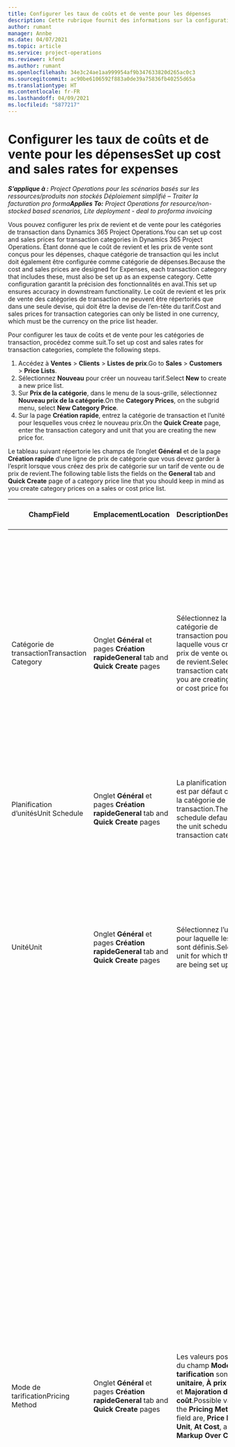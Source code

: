 ```yaml
---
title: Configurer les taux de coûts et de vente pour les dépenses
description: Cette rubrique fournit des informations sur la configuration des taux de coûts et de vente pour les catégories de transactions et des dépenses.
author: rumant
manager: Annbe
ms.date: 04/07/2021
ms.topic: article
ms.service: project-operations
ms.reviewer: kfend
ms.author: rumant
ms.openlocfilehash: 34e3c24ae1aa999954af9b347633820d265ac0c3
ms.sourcegitcommit: ac90be6106592f883a0de39a75836fb40255d65a
ms.translationtype: HT
ms.contentlocale: fr-FR
ms.lasthandoff: 04/09/2021
ms.locfileid: "5877217"
---
```

# <a name="set-up-cost-and-sales-rates-for-expenses"></a><span data-ttu-id="dbdec-103">Configurer les taux de coûts et de vente pour les dépenses</span><span class="sxs-lookup"><span data-stu-id="dbdec-103">Set up cost and sales rates for expenses</span></span>

<span data-ttu-id="dbdec-104">_**S’applique à :** Project Operations pour les scénarios basés sur les ressources/produits non stockés Déploiement simplifié – Traiter la facturation pro forma_</span><span class="sxs-lookup"><span data-stu-id="dbdec-104">_**Applies To:** Project Operations for resource/non-stocked based scenarios, Lite deployment - deal to proforma invoicing_</span></span>

<span data-ttu-id="dbdec-105">Vous pouvez configurer les prix de revient et de vente pour les catégories de transaction dans Dynamics 365 Project Operations.</span><span class="sxs-lookup"><span data-stu-id="dbdec-105">You can set up cost and sales prices for transaction categories in Dynamics 365 Project Operations.</span></span> <span data-ttu-id="dbdec-106">Étant donné que le coût de revient et les prix de vente sont conçus pour les dépenses, chaque catégorie de transaction qui les inclut doit également être configurée comme catégorie de dépenses.</span><span class="sxs-lookup"><span data-stu-id="dbdec-106">Because the cost and sales prices are designed for Expenses, each transaction category that includes these, must also be set up as an expense category.</span></span> <span data-ttu-id="dbdec-107">Cette configuration garantit la précision des fonctionnalités en aval.</span><span class="sxs-lookup"><span data-stu-id="dbdec-107">This set up ensures accuracy in downstream functionality.</span></span> <span data-ttu-id="dbdec-108">Le coût de revient et les prix de vente des catégories de transaction ne peuvent être répertoriés que dans une seule devise, qui doit être la devise de l’en-tête du tarif.</span><span class="sxs-lookup"><span data-stu-id="dbdec-108">Cost and sales prices for transaction categories can only be listed in one currency, which must be the currency on the price list header.</span></span>

<span data-ttu-id="dbdec-109">Pour configurer les taux de coûts et de vente pour les catégories de transaction, procédez comme suit.</span><span class="sxs-lookup"><span data-stu-id="dbdec-109">To set up cost and sales rates for transaction categories, complete the following steps.</span></span> 

1. <span data-ttu-id="dbdec-110">Accédez à **Ventes** > **Clients** > **Listes de prix**.</span><span class="sxs-lookup"><span data-stu-id="dbdec-110">Go to **Sales** > **Customers** > **Price Lists**.</span></span>
2. <span data-ttu-id="dbdec-111">Sélectionnez **Nouveau** pour créer un nouveau tarif.</span><span class="sxs-lookup"><span data-stu-id="dbdec-111">Select **New** to create a new price list.</span></span> 
3. <span data-ttu-id="dbdec-112">Sur **Prix de la catégorie**, dans le menu de la sous-grille, sélectionnez **Nouveau prix de la catégorie**.</span><span class="sxs-lookup"><span data-stu-id="dbdec-112">On the **Category Prices**, on the subgrid menu, select **New Category Price**.</span></span> 
4. <span data-ttu-id="dbdec-113">Sur la page **Création rapide**, entrez la catégorie de transaction et l’unité pour lesquelles vous créez le nouveau prix.</span><span class="sxs-lookup"><span data-stu-id="dbdec-113">On the **Quick Create** page, enter the transaction category and unit that you are creating the new price for.</span></span>

<span data-ttu-id="dbdec-114">Le tableau suivant répertorie les champs de l’onglet **Général** et de la page **Création rapide** d’une ligne de prix de catégorie que vous devez garder à l’esprit lorsque vous créez des prix de catégorie sur un tarif de vente ou de prix de revient.</span><span class="sxs-lookup"><span data-stu-id="dbdec-114">The following table lists the fields on the **General** tab and **Quick Create** page of a category price line that you should keep in mind as you create category prices on a sales or cost price list.</span></span>

| <span data-ttu-id="dbdec-115">Champ</span><span class="sxs-lookup"><span data-stu-id="dbdec-115">Field</span></span> | <span data-ttu-id="dbdec-116">Emplacement</span><span class="sxs-lookup"><span data-stu-id="dbdec-116">Location</span></span> | <span data-ttu-id="dbdec-117">Description</span><span class="sxs-lookup"><span data-stu-id="dbdec-117">Description</span></span> | <span data-ttu-id="dbdec-118">Impact en aval</span><span class="sxs-lookup"><span data-stu-id="dbdec-118">Downstream impact</span></span> |
| --- | --- | --- | --- |
| <span data-ttu-id="dbdec-119">Catégorie de transaction</span><span class="sxs-lookup"><span data-stu-id="dbdec-119">Transaction Category</span></span> | <span data-ttu-id="dbdec-120">Onglet **Général** et pages **Création rapide**</span><span class="sxs-lookup"><span data-stu-id="dbdec-120">**General** tab and **Quick Create** pages</span></span> | <span data-ttu-id="dbdec-121">Sélectionnez la catégorie de transaction pour laquelle vous créez un prix de vente ou un prix de revient.</span><span class="sxs-lookup"><span data-stu-id="dbdec-121">Select the transaction category you are creating a sales or cost price for.</span></span> | <span data-ttu-id="dbdec-122">La catégorie de transaction sur l’estimation entrante ou les chiffres réels pour les dépenses sera mise en correspondance avec cette ligne pour établir le taux de coût ou de vente par défaut de la catégorie de transaction.</span><span class="sxs-lookup"><span data-stu-id="dbdec-122">The transaction category on the incoming estimate or actual for Expense will be matched against this line to default the cost or sales rate of the transaction category.</span></span> |
| <span data-ttu-id="dbdec-123">Planification d’unités</span><span class="sxs-lookup"><span data-stu-id="dbdec-123">Unit Schedule</span></span> | <span data-ttu-id="dbdec-124">Onglet **Général** et pages **Création rapide**</span><span class="sxs-lookup"><span data-stu-id="dbdec-124">**General** tab and **Quick Create** pages</span></span> | <span data-ttu-id="dbdec-125">La planification d’unités est par défaut celle de la catégorie de transaction.</span><span class="sxs-lookup"><span data-stu-id="dbdec-125">The unit schedule defaults from the unit schedule of the transaction category.</span></span> | <span data-ttu-id="dbdec-126">Il n’y a pas d’impact en aval à partir de ce champ.</span><span class="sxs-lookup"><span data-stu-id="dbdec-126">There is no downstream impact from this field.</span></span> |
| <span data-ttu-id="dbdec-127">Unité</span><span class="sxs-lookup"><span data-stu-id="dbdec-127">Unit</span></span> | <span data-ttu-id="dbdec-128">Onglet **Général** et pages **Création rapide**</span><span class="sxs-lookup"><span data-stu-id="dbdec-128">**General** tab and **Quick Create** pages</span></span> | <span data-ttu-id="dbdec-129">Sélectionnez l’unité pour laquelle les taux sont définis.</span><span class="sxs-lookup"><span data-stu-id="dbdec-129">Select the unit for which the rates are being set up.</span></span> | <span data-ttu-id="dbdec-130">L’unité sur l’estimation entrante ou les chiffres réels est comparée à l’unité sur cette ligne pour établir le taux par défaut sur l’estimation ou les chiffres réels des dépenses.</span><span class="sxs-lookup"><span data-stu-id="dbdec-130">The unit on the incoming estimate or actual is matched against the unit on this line to default the rate on the expense estimate or actual.</span></span> |
| <span data-ttu-id="dbdec-131">Mode de tarification</span><span class="sxs-lookup"><span data-stu-id="dbdec-131">Pricing Method</span></span> | <span data-ttu-id="dbdec-132">Onglet **Général** et pages **Création rapide**</span><span class="sxs-lookup"><span data-stu-id="dbdec-132">**General** tab and **Quick Create** pages</span></span> | <span data-ttu-id="dbdec-133">Les valeurs possibles du champ **Mode de tarification** sont, **Prix unitaire**, **À prix coûtant** et **Majoration du coût**.</span><span class="sxs-lookup"><span data-stu-id="dbdec-133">Possible values of the **Pricing Method** field are, **Price Per Unit**, **At Cost**, and **Markup Over Cost**.</span></span> | <span data-ttu-id="dbdec-134">Lors de la configuration du prix, si vous sélectionnez **Prix unitaire**, le champ **Pourcentage** de la ligne de prix de la catégorie est verrouillé.</span><span class="sxs-lookup"><span data-stu-id="dbdec-134">During price setup, selecting **Price Per Unit** locks the **Percent** field on the category price line.</span></span> <span data-ttu-id="dbdec-135">Si **À prix coûtant** est sélectionné, les champs **Prix** et **Pourcentage** sont verrouillés sur le tarif de vente.</span><span class="sxs-lookup"><span data-stu-id="dbdec-135">If **At cost** is selected, the **Price** and **Percent** fields are locked on the sales price list.</span></span> <span data-ttu-id="dbdec-136">Si vous sélectionnez **Majoration du coût**, le champ **Prix** est verrouillé dans le tarif de vente.</span><span class="sxs-lookup"><span data-stu-id="dbdec-136">Selecting **Markup Over Cost** locks the **Price** field on the sales price list.</span></span> <span data-ttu-id="dbdec-137">Sur une ligne de chiffres réelles entrants pour les dépenses, le mode de facturation **À prix coûtant** ou **Majoration du coût** entraîne l’attribution dans la ligne de vente non facturée correspondante d’un prix égal au chiffre réel ou calculé du coût en tant que valeur de majoration du prix.</span><span class="sxs-lookup"><span data-stu-id="dbdec-137">On an incoming actual line for expense, the **At cost** or **Markup Over Cost** pricing method results in the corresponding unbilled sales line being assigned a price that is equal to the price on the cost actual or calculated as a markup over the price.</span></span> |
| <span data-ttu-id="dbdec-138">Tarif</span><span class="sxs-lookup"><span data-stu-id="dbdec-138">Price</span></span> | <span data-ttu-id="dbdec-139">Onglet **Général** et pages **Création rapide**</span><span class="sxs-lookup"><span data-stu-id="dbdec-139">**General** tab and **Quick Create** pages</span></span> | <span data-ttu-id="dbdec-140">Configurez un taux unitaire pour la catégorie de transaction et la combinaison d’unité.</span><span class="sxs-lookup"><span data-stu-id="dbdec-140">Set up a per unit rate for the transaction category and unit combination.</span></span> <span data-ttu-id="dbdec-141">Par exemple, les frais kilométriques sont de 10 USD par mile et de 8 USD par kilomètre.</span><span class="sxs-lookup"><span data-stu-id="dbdec-141">For example, the rate for mileage is 10 USD per mile and 8 USD per Kilometer.</span></span> | <span data-ttu-id="dbdec-142">Les frais kilométriques seront le taux par défaut sur le prix unitaire ou le coût de la ligne d’estimation entrante ou de chiffres réels pour une classe de transaction de dépenses.</span><span class="sxs-lookup"><span data-stu-id="dbdec-142">The mileage rate will be the rate that defaults on the per unit price or cost of the incoming estimate or actual line for an expense transaction class.</span></span>|
| <span data-ttu-id="dbdec-143">Pourcentage</span><span class="sxs-lookup"><span data-stu-id="dbdec-143">Percent</span></span> | <span data-ttu-id="dbdec-144">Onglet **Général** et pages **Création rapide**</span><span class="sxs-lookup"><span data-stu-id="dbdec-144">**General** tab and **Quick Create** pages</span></span> | <span data-ttu-id="dbdec-145">Configurez un pourcentage du coût pour la catégorie de transaction et la combinaison d’unité.</span><span class="sxs-lookup"><span data-stu-id="dbdec-145">Set up percent over cost for the transaction category and unit combination.</span></span> <span data-ttu-id="dbdec-146">Par exemple, le taux de vente des billets d’avion devrait être majoré de 10 % par rapport au coût des frais de billets d’avion engagés.</span><span class="sxs-lookup"><span data-stu-id="dbdec-146">For example, the airfare sales rate should be marked up 10 percent over the cost of the incurred airfare expense.</span></span> | <span data-ttu-id="dbdec-147">Ce pourcentage sur le coût n’est applicable sur un tarif de vente que lorsque le mode de tarification sélectionné est **Majoration sur le coût**.</span><span class="sxs-lookup"><span data-stu-id="dbdec-147">This percent over cost is only applicable on a sales price list when the pricing method selected is **Markup Over Cost**.</span></span> |
| <span data-ttu-id="dbdec-148">Devise</span><span class="sxs-lookup"><span data-stu-id="dbdec-148">Currency</span></span> | <span data-ttu-id="dbdec-149">Onglet **Général** et pages **Création rapide**</span><span class="sxs-lookup"><span data-stu-id="dbdec-149">**General** tab and **Quick Create** pages</span></span> | <span data-ttu-id="dbdec-150">Par défaut, cette valeur provient de la devise de l’en-tête du tarif.</span><span class="sxs-lookup"><span data-stu-id="dbdec-150">By default, this value comes from the currency on the header of the price list.</span></span> <span data-ttu-id="dbdec-151">Pour la tarification par catégorie de transaction, la devise ne peut pas être remplacée.</span><span class="sxs-lookup"><span data-stu-id="dbdec-151">For transaction category pricing, the currency can't be overridden.</span></span> | <span data-ttu-id="dbdec-152">Cette devise est définie par défaut sur le prix unitaire de la ligne de chiffres réels entrants pour la classe de transaction de dépense pour le coût et les ventes.</span><span class="sxs-lookup"><span data-stu-id="dbdec-152">This currency defaults on the per unit price of the incoming actual line for the expense transaction class for cost and sales.</span></span> |

## <a name="pricing-methods-for-expenses"></a><span data-ttu-id="dbdec-153">Modes de tarification pour les dépenses</span><span class="sxs-lookup"><span data-stu-id="dbdec-153">Pricing methods for expenses</span></span>

<span data-ttu-id="dbdec-154">Lorsque vous configurez des prix par catégorie qui ne sont pertinents que dans le contexte de la tarification des dépenses, vous pouvez utiliser l’un des trois modes de tarification suivants :</span><span class="sxs-lookup"><span data-stu-id="dbdec-154">When you set up category prices that are only relevant in the context of expense pricing, you can use one of the following three pricing methods:</span></span>

- <span data-ttu-id="dbdec-155">**Prix unitaire**</span><span class="sxs-lookup"><span data-stu-id="dbdec-155">**Price per unit**</span></span>
- <span data-ttu-id="dbdec-156">**À prix coûtant**</span><span class="sxs-lookup"><span data-stu-id="dbdec-156">**At cost**</span></span>
- <span data-ttu-id="dbdec-157">**Majoration du coût**</span><span class="sxs-lookup"><span data-stu-id="dbdec-157">**Markup over cost**</span></span>

### <a name="price-per-unit"></a><span data-ttu-id="dbdec-158">Prix unitaire</span><span class="sxs-lookup"><span data-stu-id="dbdec-158">Price per unit</span></span>
<span data-ttu-id="dbdec-159">Lorsque ce mode de tarification est sélectionné sur une ligne de prix de catégorie qui est liée à un tarif de vente, le prix est défini par défaut pour la combinaison de catégorie et d’unité à la fois dans l’estimation et dans les chiffres réels.</span><span class="sxs-lookup"><span data-stu-id="dbdec-159">When this pricing method is selected on a category price line that is linked to a sales price list, the price defaults for the category and unit combination in both the estimate and the actual.</span></span> <span data-ttu-id="dbdec-160">Les estimation font référence aux lignes d’estimation du projet pour les dépenses, aux détails de la ligne du devis et aux détails de la ligne de contrat pour les dépenses.</span><span class="sxs-lookup"><span data-stu-id="dbdec-160">Estimate refers to the project estimate lines for expenses, the quote line detail, and the contract line detail for expenses.</span></span>

### <a name="at-cost"></a><span data-ttu-id="dbdec-161">À prix coûtant</span><span class="sxs-lookup"><span data-stu-id="dbdec-161">At cost</span></span>
<span data-ttu-id="dbdec-162">Lorsque ce mode de tarification est sélectionné sur la ligne de prix de catégorie qui est liée à un tarif de vente, le prix est défini par défaut pour la combinaison de catégorie et d’unité uniquement pour les chiffres réels.</span><span class="sxs-lookup"><span data-stu-id="dbdec-162">When this pricing method is selected on the category price line that is linked to a sales price list, the price defaults for the category and unit combination only for the expense actual.</span></span> <span data-ttu-id="dbdec-163">Par exemple, les chiffres réels de ventes non facturés pour la classe de transaction de dépenses.</span><span class="sxs-lookup"><span data-stu-id="dbdec-163">For example, unbilled sales actuals for the expense transaction class.</span></span> <span data-ttu-id="dbdec-164">Le prix unitaire est défini sur les chiffres réels de ventes non facturées à partir du prix unitaire sur les chiffres réels du coût de cette dépense.</span><span class="sxs-lookup"><span data-stu-id="dbdec-164">The unit price is set on the unbilled sales actual from the unit price on the cost actual for that expense.</span></span> <span data-ttu-id="dbdec-165">La définition du prix par défaut basé sur le coût n’est pas effectuée sur les estimations de projet pour les dépenses ou sur les détails de la ligne de devis et de la ligne de contrat pour les dépenses.</span><span class="sxs-lookup"><span data-stu-id="dbdec-165">Price defaulting based on cost isn't done on project estimates for expenses or the quote line and contract line details for expenses.</span></span>

### <a name="markup-over-cost"></a><span data-ttu-id="dbdec-166">Majoration du coût</span><span class="sxs-lookup"><span data-stu-id="dbdec-166">Markup over cost</span></span>
<span data-ttu-id="dbdec-167">Lorsque ce mode de tarification est sélectionné sur la ligne de prix de catégorie qui est liée à un tarif de vente, le prix est défini par défaut pour la combinaison de catégorie et d’unité uniquement pour un chiffre réel de dépenses.</span><span class="sxs-lookup"><span data-stu-id="dbdec-167">When this pricing method is selected on the category price line that is linked to a sales price list, the price defaults for the category and unit combination only for an expense actual.</span></span> <span data-ttu-id="dbdec-168">Par exemple, les chiffres réels de ventes non facturés pour la classe de transaction de dépenses.</span><span class="sxs-lookup"><span data-stu-id="dbdec-168">For example, unbilled sales actuals for the expense transaction class.</span></span> <span data-ttu-id="dbdec-169">Ce prix unitaire est défini sur les chiffres réels de ventes non facturés à une valeur calculée à partir du prix unitaire sur les chiffres réels de coût pour cette dépense après l’application du pourcentage de majoration défini.</span><span class="sxs-lookup"><span data-stu-id="dbdec-169">This unit price is set on the unbilled sales actual to a calculated value from the unit price on the cost actual for that expense after the defined markup percent is applied.</span></span> <span data-ttu-id="dbdec-170">La définition du prix par défaut basé sur le coût n’est pas effectuée sur les estimations de projet pour les dépenses ou sur les détails de la ligne de devis et de la ligne de contrat pour les dépenses.</span><span class="sxs-lookup"><span data-stu-id="dbdec-170">Price defaulting based on cost isn't done in on project estimates for expenses or quote line and contract line details for expenses.</span></span>


[!INCLUDE[footer-include](../includes/footer-banner.md)]
